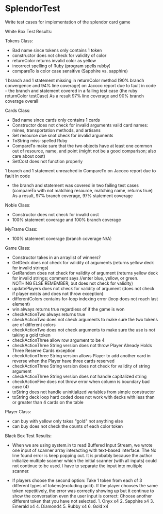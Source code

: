 # SplendorTest
Write test cases for implementation of the splendor card game

White Box Test Results: 

Tokens Class:
- Bad name since tokens only contains 1 token  
- constructor does not check for validity of color 
- returnColor returns invalid color as yellow
- incorrect spelling of Ruby (program spells rubby) 
- compareTo is color case sensitive (Sapphire vs. sapphire)

1 branch and 1 statement missing in returnColor method (90% branch convergence and 94% line coverage) on Jacoco report due to fault in code 
	- the branch and statement covered in a failing test case (the ruby returnColor testCase) 
As a result 97% line coverage and 90% branch coverage overall 

Cards Class: 
- Bad name since cards only contains 1 cards  
- Constructor does not check for invalid arguments 
	valid card names: mines, transportation methods, and artisans 
- Set resource doe snot check for invalid arguments 
- ToString miss-spelled Ruby
- CompareTo make sure that the two objects have at least one common out of resource, name, and point (might not be a good comparison; also care about cost) 
- SetCost does not function properly 

1 branch and 1 statement unreached in CompareTo on Jacoco report due to fault in code 
  - the branch and statement was covered in two failing test cases (compareTo with not matching resource, matching name, returns true) 
As a result, 97% branch coverage, 97% statement coverage 

Noble Class: 
- Constructor does not check for invalid cost 
- 100% statement coverage and 100% branch coverage

MyFrame Class: 
- 100% statement coverage (branch coverage N/A)

Game Class: 
- Constructor takes in an arraylist of winners?
- GetDeck does not check for validity of arguments (returns yellow deck for invalid strings)
- GetRandom does not check for validity of argument (returns yellow deck for invalid strings; comment says //enter blue, yellow, or green. NOTHING ELSE REMEMBER, but does not check for validity)
- updatePlayers does not check for validity of argument (does not check if player exists and does not throw exception)
- differentColors contains for-loop indexing error (loop does not reach last element)
- win always returns true regardless of if the game is won 
- checkActionTwo always returns true 
- checkActionTwo does not check arguments to make sure the two tokens are of different colors
- checkActionTwo does not check arguments to make sure the use is not taking a gold token 
- checkActionThree allow row argument to be 4 
- checkActionThree String version does not throw Player Already Holds Three Reserve Cards exception
- checkActionThree String version allows Player to add another card in reverse when the Player have three cards reserved
- checkActionThree String version does not check for validity of string argument
- checkActionThree String version does not handle capitalized string
- checkActionFive does not throw error when column is boundary bad case (4) 
- toString does not handle uninitialized variables from simple constructor 
- toString deck loop hard coded does not work with decks with less than or greater than 4 cards on the table

Player Class: 
- can buy with yellow only takes "gold" not anything else 
- can buy does not check the counts of each color token

Black Box Test Results:
- When we are using system.in to read Buffered Input Stream, we wrote one input of scanner array interacting with text-based interface. The No line found error is keep popping out. It is probably because the author initialize multiple scanner which the initial scanner (with all inputs) could not continue to be used. I have to separate the input into multiple scanner.

- If players choose the second option: Take 1 token from each of 3 different types of tokens(excluding gold). If the player chooses the same token repetitively, the error was correctly showing up but it continue to show the conversation even the user input is correct: Choose another different token that you have not selected. 1. Onyx x4 2. Sapphire x4 3. Emerald x4 4. Diamond4 5. Rubby x4 6. Gold x4